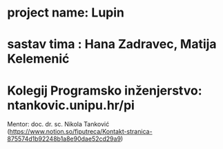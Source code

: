 # project name: Lupin
# sastav tima : Hana Zadravec, Matija Kelemenić
# Kolegij Programsko inženjerstvo: ntankovic.unipu.hr/pi
Mentor: doc. dr. sc. Nikola Tanković (https://www.notion.so/fiputreca/Kontakt-stranica-875574d1b92248b1a8e90dae52cd29a9)

